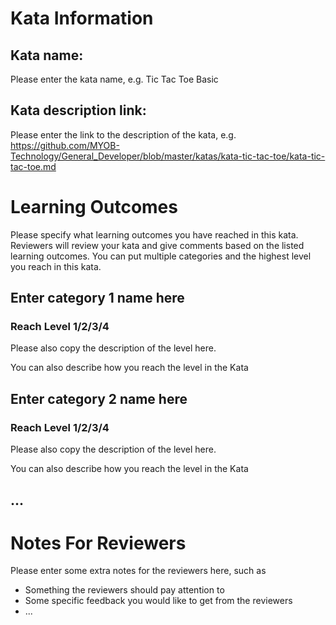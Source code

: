 # Kata Information

## Kata name: 

Please enter the kata name, e.g. Tic Tac Toe Basic

## Kata description link: 

Please enter the link to the description of the kata, e.g. https://github.com/MYOB-Technology/General_Developer/blob/master/katas/kata-tic-tac-toe/kata-tic-tac-toe.md

# Learning Outcomes

Please specify what learning outcomes you have reached in this kata. Reviewers will review your kata and give comments based on the listed learning outcomes. You can put multiple categories and the highest level you reach in this kata.

## Enter category 1 name here

### Reach Level 1/2/3/4

Please also copy the description of the level here.

You can also describe how you reach the level in the Kata

## Enter category 2 name here

### Reach Level 1/2/3/4

Please also copy the description of the level here.

You can also describe how you reach the level in the Kata

## ...

# Notes For Reviewers

Please enter some extra notes for the reviewers here, such as
* Something the reviewers should pay attention to
* Some specific feedback you would like to get from the reviewers
* ...
